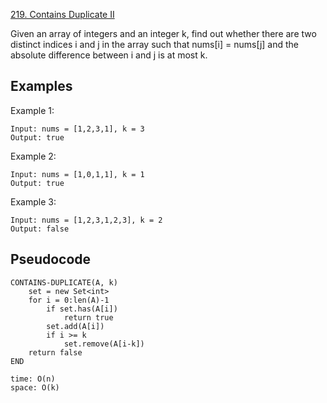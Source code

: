[219. Contains Duplicate II](https://leetcode.com/problems/contains-duplicate-ii/)

Given an array of integers and an integer k, find out whether there are two distinct indices i and j in the array such that nums[i] = nums[j] and the absolute difference between i and j is at most k.

## Examples

Example 1:

```
Input: nums = [1,2,3,1], k = 3
Output: true
```

Example 2:

```
Input: nums = [1,0,1,1], k = 1
Output: true
```

Example 3:

```
Input: nums = [1,2,3,1,2,3], k = 2
Output: false
```

## Pseudocode

```
CONTAINS-DUPLICATE(A, k)
    set = new Set<int>
    for i = 0:len(A)-1
        if set.has(A[i])
            return true
        set.add(A[i])
        if i >= k
            set.remove(A[i-k])
    return false
END

time: O(n)
space: O(k)
```
